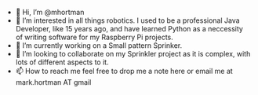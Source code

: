 - 👋 Hi, I’m @mhortman
- 👀 I’m interested in all things robotics.  I used to be a professional Java Developer, like 15 years ago, and have learned Python as a neccessity of writing software for my Raspberry Pi projects.
- 🌱 I’m currently working on a Small pattern Sprinker.
- 💞️ I’m looking to collaborate on my Sprinkler project as it is complex, with lots of different aspects to it.
- 📫 How to reach me feel free to drop me a note here or email me at mark.hortman  AT gmail

<!---
mhortman/mhortman is a ✨ special ✨ repository because its `README.md` (this file) appears on your GitHub profile.
You can click the Preview link to take a look at your changes.
--->

